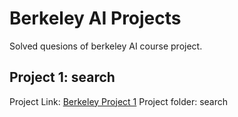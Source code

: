 # Berkeley AI Projects
Solved quesions of berkeley AI course project.

## Project 1: search
Project Link: [Berkeley Project 1](http://ai.berkeley.edu/search.html)
Project folder: search
